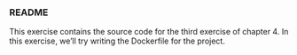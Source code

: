 ### README

This exercise contains the source code for the third exercise of chapter 4. In this exercise, we’ll try writing the Dockerfile for the project.
